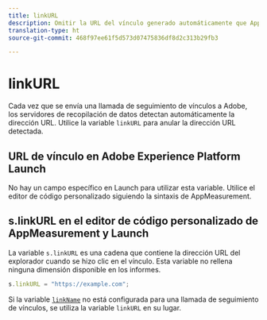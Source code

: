 ```yaml
---
title: linkURL
description: Omitir la URL del vínculo generado automáticamente que AppMeasurement utiliza en las llamadas de seguimiento de vínculos.
translation-type: ht
source-git-commit: 468f97ee61f5d573d07475836df8d2c313b29fb3

---
```



# linkURL

Cada vez que se envía una llamada de seguimiento de vínculos a Adobe, los servidores de recopilación de datos detectan automáticamente la dirección URL. Utilice la variable `linkURL` para anular la dirección URL detectada.

## URL de vínculo en Adobe Experience Platform Launch

No hay un campo específico en Launch para utilizar esta variable. Utilice el editor de código personalizado siguiendo la sintaxis de AppMeasurement.

## s.linkURL en el editor de código personalizado de AppMeasurement y Launch

La variable `s.linkURL` es una cadena que contiene la dirección URL del explorador cuando se hizo clic en el vínculo. Esta variable no rellena ninguna dimensión disponible en los informes.

```js
s.linkURL = "https://example.com";
```

Si la variable [`linkName`](linkname.md) no está configurada para una llamada de seguimiento de vínculos, se utiliza la variable `linkURL` en su lugar.
